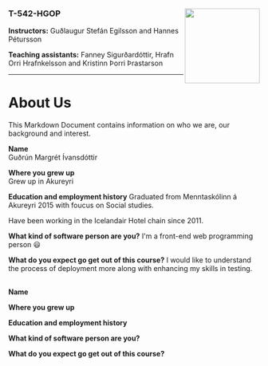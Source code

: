 ### T-542-HGOP <img align="right" width="150" height="150" src="http://iva2011.ru.is/images/default_mono.png">

**Instructors:** Guðlaugur Stefán Egilsson and Hannes Pétursson

**Teaching assistants:** Fanney Sigurðardóttir, Hrafn Orri Hrafnkelsson and Kristinn Þorri Þrastarson

---
# About Us 

This Markdown Document contains information on who we are, our background and interest.


**Name**  
Guðrún Margrét Ívansdóttir

**Where you grew up**  
Grew up in Akureyri

**Education and employment history**
Graduated from Menntaskólinn á Akureyri 2015 with foucus on Social studies. 

Have been working in the Icelandair Hotel chain since 2011.

**What kind of software person are you?**
I'm a front-end web programming person :smiley:


**What do you expect go get out of this course?**
I would like to understand the process of deployment more along with enhancing my skills in testing. 

##

**Name**  


**Where you grew up**  


**Education and employment history**


**What kind of software person are you?**



**What do you expect go get out of this course?**
